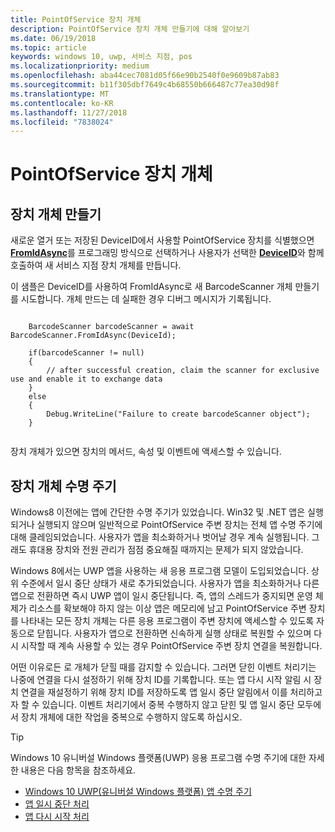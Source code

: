 ```yaml
---
title: PointOfService 장치 개체
description: PointOfService 장치 개체 만들기에 대해 알아보기
ms.date: 06/19/2018
ms.topic: article
keywords: windows 10, uwp, 서비스 지점, pos
ms.localizationpriority: medium
ms.openlocfilehash: aba44cec7081d05f66e90b2540f0e9609b87ab83
ms.sourcegitcommit: b11f305dbf7649c4b68550b666487c77ea30d98f
ms.translationtype: MT
ms.contentlocale: ko-KR
ms.lasthandoff: 11/27/2018
ms.locfileid: "7838024"
---
```

# <a name="pointofservice-device-objects"></a>PointOfService 장치 개체

## <a name="creating-a-device-object"></a>장치 개체 만들기
새로운 열거 또는 저장된 DeviceID에서 사용할 PointOfService 장치를 식별했으면 [**FromIdAsync**](https://docs.microsoft.com/uwp/api/windows.devices.pointofservice.barcodescanner.fromidasync)를 프로그래밍 방식으로 선택하거나 사용자가 선택한 [**DeviceID**](https://docs.microsoft.com/uwp/api/windows.devices.enumeration.deviceinformation.id)와 함께 호출하여 새 서비스 지점 장치 개체를 만듭니다.

이 샘플은 DeviceID를 사용하여 FromIdAsync로 새 BarcodeScanner 개체 만들기를 시도합니다. 개체 만드는 데 실패한 경우 디버그 메시지가 기록됩니다.

```Csharp

    BarcodeScanner barcodeScanner = await BarcodeScanner.FromIdAsync(DeviceId);

    if(barcodeScanner != null)
    {
        // after successful creation, claim the scanner for exclusive use and enable it to exchange data
    }
    else
    {
        Debug.WriteLine("Failure to create barcodeScanner object");
    }
    
```

장치 개체가 있으면 장치의 메서드, 속성 및 이벤트에 액세스할 수 있습니다.  

## <a name="device-object-lifecycle"></a>장치 개체 수명 주기
Windows8 이전에는 앱에 간단한 수명 주기가 있었습니다. Win32 및 .NET 앱은 실행되거나 실행되지 않으며 일반적으로 PointOfService 주변 장치는 전체 앱 수명 주기에 대해 클레임되었습니다. 사용자가 앱을 최소화하거나 벗어날 경우 계속 실행됩니다. 그래도 휴대용 장치와 전원 관리가 점점 중요해질 때까지는 문제가 되지 않았습니다.

Windows 8에서는 UWP 앱을 사용하는 새 응용 프로그램 모델이 도입되었습니다. 상위 수준에서 일시 중단 상태가 새로 추가되었습니다. 사용자가 앱을 최소화하거나 다른 앱으로 전환하면 즉시 UWP 앱이 일시 중단됩니다. 즉, 앱의 스레드가 중지되면 운영 체제가 리소스를 확보해야 하지 않는 이상 앱은 메모리에 남고 PointOfService 주변 장치를 나타내는 모든 장치 개체는 다른 응용 프로그램이 주변 장치에 액세스할 수 있도록 자동으로 닫힙니다. 사용자가 앱으로 전환하면 신속하게 실행 상태로 복원할 수 있으며 다시 시작할 때 계속 사용할 수 있는 경우 PointOfService 주변 장치 연결을 복원합니다.

어떤 이유로든 <DeviceObject>로 개체가 닫힐 때를 감지할 수 있습니다. 그러면 닫힌 이벤트 처리기는 나중에 연결을 다시 설정하기 위해 장치 ID를 기록합니다.   또는 앱 다시 시작 알림 시 장치 연결을 재설정하기 위해 장치 ID를 저장하도록 앱 일시 중단 알림에서 이를 처리하고자 할 수 있습니다.  이벤트 처리기에서 중복 수행하지 않고 닫힌 및 앱 일시 중단<DeviceObject> 모두에서 장치 개체에 대한 작업을 중복으로 수행하지 않도록 하십시오.

> [!TIP]
> Windows 10 유니버설 Windows 플랫폼(UWP) 응용 프로그램 수명 주기에 대한 자세한 내용은 다음 항목을 참조하세요.
> - [Windows 10 UWP(유니버설 Windows 플랫폼) 앱 수명 주기](../launch-resume/app-lifecycle.md)
> - [앱 일시 중단 처리](../launch-resume/suspend-an-app.md)
> - [앱 다시 시작 처리](../launch-resume/resume-an-app.md)
